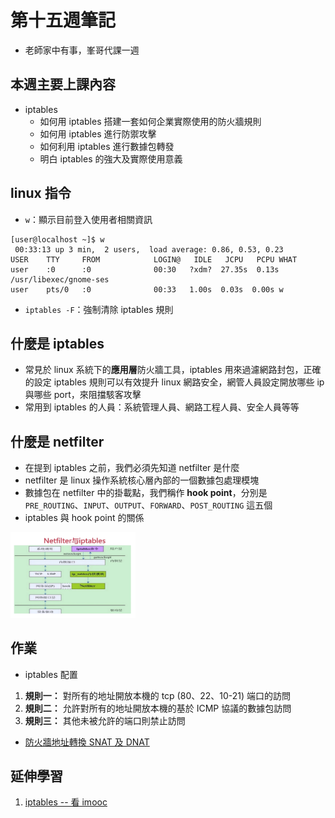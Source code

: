 # 第十五週筆記
* 老師家中有事，峯哥代課一週

## 本週主要上課內容
* iptables
    * 如何用 iptables 搭建一套如何企業實際使用的防火牆規則
    * 如何用 iptables 進行防禦攻擊
    * 如何利用 iptables 進行數據包轉發
    * 明白 iptables 的強大及實際使用意義

## linux 指令
* `w`：顯示目前登入使用者相關資訊
```
[user@localhost ~]$ w
 00:33:13 up 3 min,  2 users,  load average: 0.86, 0.53, 0.23
USER 	TTY  	FROM         	LOGIN@   IDLE   JCPU   PCPU WHAT
user 	:0   	:0           	00:30   ?xdm?  27.35s  0.13s /usr/libexec/gnome-ses
user 	pts/0	:0           	00:33	1.00s  0.03s  0.00s w
```
* `iptables -F`：強制清除 iptables 規則

## 什麼是 iptables 
* 常見於 linux 系統下的**應用層**防火牆工具，iptables 用來過濾網路封包，正確的設定 iptables 規則可以有效提升 linux 網路安全，網管人員設定開放哪些 ip 與哪些 port，來阻擋駭客攻擊
* 常用到 iptables 的人員：系統管理人員、網路工程人員、安全人員等等

## 什麼是 netfilter
* 在提到 iptables 之前，我們必須先知道 netfilter 是什麼
* netfilter 是 linux 操作系統核心層內部的一個數據包處理模塊
* 數據包在 netfilter 中的掛載點，我們稱作 **hook point**，分別是 `PRE_ROUTING`、`INPUT`、`OUTPUT`、`FORWARD`、`POST_ROUTING` 這五個
* iptables 與 hook point 的關係<br>
<img src="Week15\hook_point.PNG" width="200px" /> 


## 作業
* iptables 配置
1. **規則一：** 對所有的地址開放本機的 tcp (80、22、10-21) 端口的訪問
2. **規則二：** 允許對所有的地址開放本機的基於 ICMP 協議的數據包訪問
3. **規則三：** 其他未被允許的端口則禁止訪問

* [防火牆地址轉換 SNAT 及 DNAT](https://blog.csdn.net/chengxuyuanyonghu/article/details/64441374)

## 延伸學習
1. [iptables -- 看 imooc](https://www.imooc.com/learn/389)